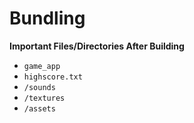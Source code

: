 # Bundling
**Important Files/Directories After Building**
* `game_app`
* `highscore.txt`
* `/sounds`
* `/textures`
* `/assets`
